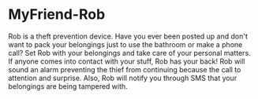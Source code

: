# MyFriend-Rob
Rob is a theft prevention device. Have you ever been posted up and don't want to pack your belongings just to use the bathroom or make a phone call? Set Rob with your belongings and take care of your personal matters. If anyone comes into contact with your stuff, Rob has your back! Rob will sound an alarm preventing the thief from continuing because the call to attention and surprise. Also, Rob will notify you through SMS that your belongings are being tampered with.
